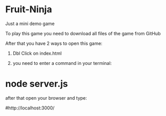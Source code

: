 # Fruit-Ninja
Just a mini demo game

To play this game you need to download all files of the game from GitHub

After that you have 2 ways to open this game:

1) Dbl Click on index.html

2) you need to enter a command in your terminal:

# node server.js

after that open your browser and type:

#http://localhost:3000/
